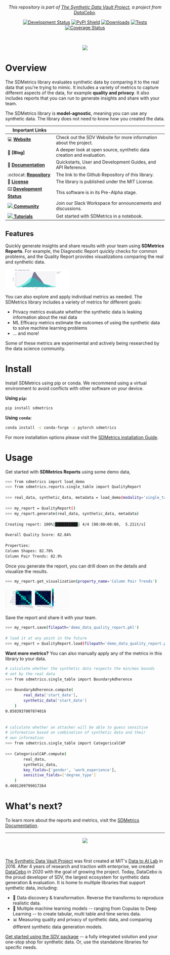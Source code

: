 <div align="center">
<br/>
<p align="center">
    <i>This repository is part of <a href="https://sdv.dev">The Synthetic Data Vault Project</a>, a project from <a href="https://datacebo.com">DataCebo</a>.</i>
</p>

[![Development Status](https://img.shields.io/badge/Development%20Status-2%20--%20Pre--Alpha-yellow)](https://pypi.org/search/?c=Development+Status+%3A%3A+2+-+Pre-Alpha)
[![PyPI Shield](https://img.shields.io/pypi/v/sdmetrics.svg)](https://pypi.python.org/pypi/sdmetrics)
[![Downloads](https://pepy.tech/badge/sdmetrics)](https://pepy.tech/project/sdmetrics)
[![Tests](https://github.com/sdv-dev/SDMetrics/workflows/Run%20Tests/badge.svg)](https://github.com/sdv-dev/SDMetrics/actions?query=workflow%3A%22Run+Tests%22+branch%3Amaster)
[![Coverage Status](https://codecov.io/gh/sdv-dev/SDMetrics/branch/master/graph/badge.svg)](https://codecov.io/gh/sdv-dev/SDMetrics)

<div align="left">
<br/>
<p align="center">
<a href="https://github.com/sdv-dev/SDV">
<img align="center" width=40% src="https://github.com/sdv-dev/SDV/blob/master/docs/images/SDMetrics-DataCebo.png"></img>
</a>
</p>
</div>

</div>

# Overview

The SDMetrics library evaluates synthetic data by comparing it to the real data that you're trying to mimic. It includes a variety of metrics to capture different aspects of the data, for example **quality and privacy**. It also includes reports that you can run to generate insights and share with your team.

The SDMetrics library is **model-agnostic**, meaning you can use any synthetic data. The library does not need to know how you created the data. 


| Important Links                               |                                                                      |
| --------------------------------------------- | -------------------------------------------------------------------- |
| :computer: **[Website]**                      | Check out the SDV Website for more information about the project.    |
| :orange_book: **[Blog]**                      | A deeper look at open source, synthetic data creation and evaluation.|
| :book: **[Documentation]**                    | Quickstarts, User and Development Guides, and API Reference.         |
| :octocat: **[Repository]**                    | The link to the Github Repository of this library.                   |
| :scroll: **[License]**                        | The library is published under the MIT License.                      |
| :keyboard: **[Development Status]**           | This software is in its Pre-Alpha stage.                             |
| [![][Slack Logo] **Community**][Community]    | Join our Slack Workspace for announcements and discussions.          |
| [![][MyBinder Logo] **Tutorials**][Tutorials] | Get started with SDMetrics in a notebook.                            |

[Website]: https://sdv.dev
[SDV Blog]: https://sdv.dev/blog
[Documentation]: https://docs.sdv.dev/sdmetrics
[Repository]: https://github.com/sdv-dev/SDMetrics
[License]: https://github.com/sdv-dev/SDMetrics/blob/master/LICENSE
[Development Status]: https://pypi.org/search/?c=Development+Status+%3A%3A+2+-+Pre-Alpha
[Slack Logo]: https://github.com/sdv-dev/SDV/blob/master/docs/images/slack.png
[Community]: https://bit.ly/sdv-slack-invite
[MyBinder Logo]: https://github.com/sdv-dev/SDV/blob/master/docs/images/mybinder.png
[Tutorials]: https://bit.ly/sdmetrics-demo

## Features

Quickly generate insights and share results with your team using **SDMetrics Reports**. For example, the Diagnostic Report quickly checks for common problems, and the Quality Report provides visualizations comparing the real and synthetic data.

<a href="https://datacebo.com"><img align="center" width=40% src="docs/images/column_comparison.png"></img></a>

You can also explore and apply individual metrics as needed. The SDMetrics library includes a variety of metrics for different goals:

* Privacy metrics evaluate whether the synthetic data is leaking information about the real data
* ML Efficacy metrics estimate the outcomes of using the synthetic data to solve machine learning problems
* … and more! 

Some of these metrics are experimental and actively being researched by the data science community.

# Install

Install SDMetrics using pip or conda. We recommend using a virtual environment to avoid conflicts with other software on your device.

**Using `pip`:**

```bash
pip install sdmetrics
```

**Using `conda`:**

```bash
conda install -c conda-forge -c pytorch sdmetrics
```

For more installation options please visit the [SDMetrics installation Guide](https://github.com/sdv-dev/SDMetrics/blob/master/INSTALL.md).

# Usage

Get started with **SDMetrics Reports** using some demo data,

```bash
>>> from sdmetrics import load_demo
>>> from sdmetrics.reports.single_table import QualityReport

>>> real_data, synthetic_data, metadata = load_demo(modality='single_table')

>>> my_report = QualityReport()
>>> my_report.generate(real_data, synthetic_data, metadata)

Creating report: 100%|██████████| 4/4 [00:00<00:00,  5.22it/s]

Overall Quality Score: 82.84%

Properties:
Column Shapes: 82.78%
Column Pair Trends: 82.9%
```

Once you generate the report, you can drill down on the details and visualize the results.

```bash
>>> my_report.get_visualization(property_name='Column Pair Trends')
```
<a href="https://datacebo.com"><img align="center" width=40% src="docs/images/interactive_heatmaps.gif"></img></a>

Save the report and share it with your team.
```bash
>>> my_report.save(filepath='demo_data_quality_report.pkl')

# load it at any point in the future
>>> my_report = QualityReport.load(filepath='demo_data_quality_report.pkl')
```

**Want more metrics?** You can also manually apply any of the metrics in this library to your data.

```bash
# calculate whether the synthetic data respects the min/max bounds
# set by the real data
>>> from sdmetrics.single_table import BoundaryAdherence

>>> BoundaryAdherence.compute(
        real_data['start_date'],
        synthetic_data['start_date']
    )
0.8503937007874016


# calculate whether an attacker will be able to guess sensitive 
# information based on combination of synthetic data and their
# own information
>>> from sdmetrics.single_table import CategoricalCAP

>>> CategoricalCAP.compute(
        real_data,
        synthetic_data,
        key_fields=['gender', 'work_experience'],
        sensitive_fields=['degree_type']
    )
0.4601209799017264
```

# What's next?

To learn more about the reports and metrics, visit the [SDMetrics Documentation](https://docs.sdv.dev/sdmetrics). 

---


<div align="center">
<a href="https://datacebo.com"><img align="center" width=40% src="https://github.com/sdv-dev/SDV/blob/master/docs/images/DataCebo.png"></img></a>
</div>
<br/>
<br/>

[The Synthetic Data Vault Project](https://sdv.dev) was first created at MIT's [Data to AI Lab](
https://dai.lids.mit.edu/) in 2016. After 4 years of research and traction with enterprise, we
created [DataCebo](https://datacebo.com) in 2020 with the goal of growing the project.
Today, DataCebo is the proud developer of SDV, the largest ecosystem for
synthetic data generation & evaluation. It is home to multiple libraries that support synthetic
data, including:

* 🔄 Data discovery & transformation. Reverse the transforms to reproduce realistic data.
* 🧠 Multiple machine learning models -- ranging from Copulas to Deep Learning -- to create tabular,
  multi table and time series data.
* 📊 Measuring quality and privacy of synthetic data, and comparing different synthetic data
  generation models.

[Get started using the SDV package](https://sdv.dev/SDV/getting_started/install.html) -- a fully
integrated solution and your one-stop shop for synthetic data. Or, use the standalone libraries
for specific needs.
